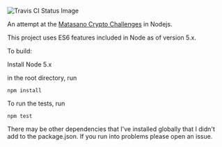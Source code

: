 ![Travis CI Status Image](https://travis-ci.org/RLuckom/node-matasano.svg)

An attempt at the [Matasano Crypto Challenges](http://cryptopals.com/) in Nodejs.

This project uses ES6 features included in Node as of version 5.x.

To build:

Install Node 5.x

in the root directory, run

    npm install

To run the tests, run

    npm test

There may be other dependencies that I've installed globally that I didn't add
to the package.json. If you run into problems please open an issue.
